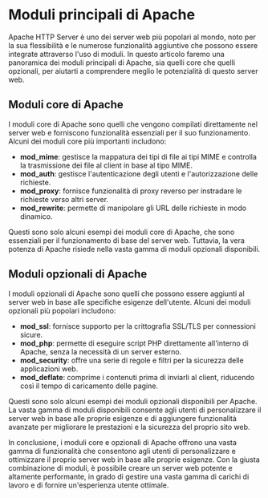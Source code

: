 # Moduli principali di Apache

Apache HTTP Server è uno dei server web più popolari al mondo, noto per la sua flessibilità e le numerose funzionalità aggiuntive che possono essere integrate attraverso l'uso di moduli. In questo articolo faremo una panoramica dei moduli principali di Apache, sia quelli core che quelli opzionali, per aiutarti a comprendere meglio le potenzialità di questo server web.

## Moduli core di Apache

I moduli core di Apache sono quelli che vengono compilati direttamente nel server web e forniscono funzionalità essenziali per il suo funzionamento. Alcuni dei moduli core più importanti includono:

- **mod_mime**: gestisce la mappatura dei tipi di file ai tipi MIME e controlla la trasmissione dei file al client in base al tipo MIME.
- **mod_auth**: gestisce l'autenticazione degli utenti e l'autorizzazione delle richieste.
- **mod_proxy**: fornisce funzionalità di proxy reverso per instradare le richieste verso altri server.
- **mod_rewrite**: permette di manipolare gli URL delle richieste in modo dinamico.

Questi sono solo alcuni esempi dei moduli core di Apache, che sono essenziali per il funzionamento di base del server web. Tuttavia, la vera potenza di Apache risiede nella vasta gamma di moduli opzionali disponibili.

## Moduli opzionali di Apache

I moduli opzionali di Apache sono quelli che possono essere aggiunti al server web in base alle specifiche esigenze dell'utente. Alcuni dei moduli opzionali più popolari includono:

- **mod_ssl**: fornisce supporto per la crittografia SSL/TLS per connessioni sicure.
- **mod_php**: permette di eseguire script PHP direttamente all'interno di Apache, senza la necessità di un server esterno.
- **mod_security**: offre una serie di regole e filtri per la sicurezza delle applicazioni web.
- **mod_deflate**: comprime i contenuti prima di inviarli al client, riducendo così il tempo di caricamento delle pagine.

Questi sono solo alcuni esempi dei moduli opzionali disponibili per Apache. La vasta gamma di moduli disponibili consente agli utenti di personalizzare il server web in base alle proprie esigenze e di aggiungere funzionalità avanzate per migliorare le prestazioni e la sicurezza del proprio sito web.

In conclusione, i moduli core e opzionali di Apache offrono una vasta gamma di funzionalità che consentono agli utenti di personalizzare e ottimizzare il proprio server web in base alle proprie esigenze. Con la giusta combinazione di moduli, è possibile creare un server web potente e altamente performante, in grado di gestire una vasta gamma di carichi di lavoro e di fornire un'esperienza utente ottimale.